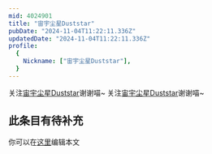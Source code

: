 ```yaml
---
mid: 4024901
title: "宙宇尘星Duststar"
pubDate: "2024-11-04T11:22:11.336Z"
updatedDate: "2024-11-04T11:22:11.336Z"
profile:
  {
    Nickname: ["宙宇尘星Duststar"],
  }
---
```


关注[宙宇尘星Duststar](https://space.bilibili.com/4024901)谢谢喵~ 关注[宙宇尘星Duststar](https://space.bilibili.com/4024901)谢谢喵~

## 此条目有待补充
你可以在[这里](https://github.com/Yuhanawa/VTuber.ICU/edit/master/src/content/v/宙宇尘星Duststar/index.md)编辑本文
